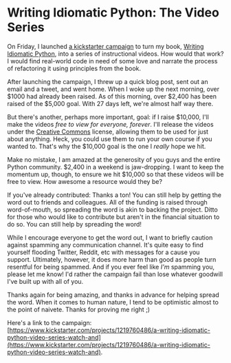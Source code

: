 # Writing Idiomatic Python: The Video Series

On Friday, I launched [a kickstarter campaign](https://www.kickstarter.com/projects/1219760486/a-writing-idiomatic-python-video-series-watch-and) to turn my book, [Writing Idiomatic Python](https://www.jeffknupp.com/writing-idiomatic-python-ebook), into a series of instructional videos. How would that work? I would find real-world code in need of some love and narrate the process of refactoring it using principles from the book.

After launching the campaign, I threw up a quick blog post, sent out an email
and a tweet, and went home. When I woke up the next morning, over $1000 had
already been raised. As of this morning, over $2,400 has been raised of the
$5,000 goal. With 27 days left, we're almost half way there.
<!--more-->

But there's another, perhaps more important, goal: if I raise $10,000, I'll make
the videos *free to view for everyone, forever*. I'll release the videos under
the [Creative Commons](https://creativecommons.org) license, allowing them to be
used for just about anything. Heck, you could use them to run your own course if
you wanted to. That's why the $10,000 goal is the one I *really* hope we hit.

Make no mistake, I am amazed at the generosity of you guys and the entire Python
community. $2,400 in a weekend is jaw-dropping. I want to keep the momentum up,
though, to ensure we hit $10,000 so that these videos will be free to view. How
awesome a resource would they be?

If you've already contributed: Thanks a ton! You can still help by getting the
word out to friends and colleagues. All of the funding is raised through
word-of-mouth, so spreading the word is akin to backing the project. Ditto for
those who would like to contribute but aren't in the financial situation to do
so. You can still help by spreading the word! 

While I encourage everyone to get the word out, I want to briefly caution
against spamming any communication channel. It's quite easy to find yourself
flooding Twitter, Reddit, etc with messages for a cause you support. Ultimately,
however, it does more harm than good as people turn resentful for being spammed.
And if you ever feel like *I'm* spamming you, please let me know! I'd rather the
campaign fail than lose whatever goodwill I've built up with all of you.

Thanks again for being amazing, and thanks in advance for helping spread the
word. When it comes to human nature, I tend to be optimistic almost to the point
of naivete. Thanks for proving me right ;)

Here's a link to the campaign: [https://www.kickstarter.com/projects/1219760486/a-writing-idiomatic-python-video-series-watch-and](https://www.kickstarter.com/projects/1219760486/a-writing-idiomatic-python-video-series-watch-and).
